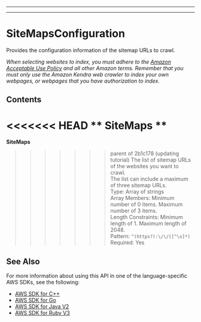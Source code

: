 --------

--------

# SiteMapsConfiguration<a name="API_SiteMapsConfiguration"></a>

Provides the configuration information of the sitemap URLs to crawl\.

 *When selecting websites to index, you must adhere to the [Amazon Acceptable Use Policy](https://aws.amazon.com/aup/) and all other Amazon terms\. Remember that you must only use the Amazon Kendra web crawler to index your own webpages, or webpages that you have authorization to index\.* 

## Contents<a name="API_SiteMapsConfiguration_Contents"></a>

<<<<<<< HEAD
 ** SiteMaps **   <a name="Kendra-Type-SiteMapsConfiguration-SiteMaps"></a>
=======
 **SiteMaps**   <a name="Kendra-Type-SiteMapsConfiguration-SiteMaps"></a>
>>>>>>> parent of 2b1c178 (updating tutorial)
The list of sitemap URLs of the websites you want to crawl\.  
The list can include a maximum of three sitemap URLs\.  
Type: Array of strings  
Array Members: Minimum number of 0 items\. Maximum number of 3 items\.  
Length Constraints: Minimum length of 1\. Maximum length of 2048\.  
Pattern: `^(https?):\/\/([^\s]*)`   
Required: Yes

## See Also<a name="API_SiteMapsConfiguration_SeeAlso"></a>

For more information about using this API in one of the language\-specific AWS SDKs, see the following:
+  [ AWS SDK for C\+\+](https://docs.aws.amazon.com/goto/SdkForCpp/kendra-2019-02-03/SiteMapsConfiguration) 
+  [ AWS SDK for Go](https://docs.aws.amazon.com/goto/SdkForGoV1/kendra-2019-02-03/SiteMapsConfiguration) 
+  [ AWS SDK for Java V2](https://docs.aws.amazon.com/goto/SdkForJavaV2/kendra-2019-02-03/SiteMapsConfiguration) 
+  [ AWS SDK for Ruby V3](https://docs.aws.amazon.com/goto/SdkForRubyV3/kendra-2019-02-03/SiteMapsConfiguration) 